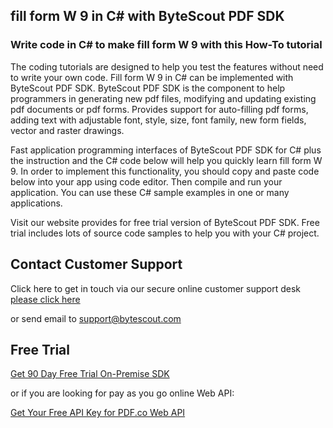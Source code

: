 ## fill form W 9 in C# with ByteScout PDF SDK

### Write code in C# to make fill form W 9 with this How-To tutorial

The coding tutorials are designed to help you test the features without need to write your own code. Fill form W 9 in C# can be implemented with ByteScout PDF SDK. ByteScout PDF SDK is the component to help programmers in generating new pdf files, modifying and updating existing pdf documents or pdf forms. Provides support for auto-filling pdf forms, adding text with adjustable font, style, size, font family, new form fields, vector and raster drawings.

Fast application programming interfaces of ByteScout PDF SDK for C# plus the instruction and the C# code below will help you quickly learn fill form W 9. In order to implement this functionality, you should copy and paste code below into your app using code editor. Then compile and run your application. You can use these C# sample examples in one or many applications.

Visit our website provides for free trial version of ByteScout PDF SDK. Free trial includes lots of source code samples to help you with your C# project.

## Contact Customer Support

Click here to get in touch via our secure online customer support desk [please click here](https://bytescout.zendesk.com/hc/en-us/requests/new?subject=ByteScout%20PDF%20SDK%20Question)

or send email to [support@bytescout.com](mailto:support@bytescout.com?subject=ByteScout%20PDF%20SDK%20Question) 

## Free Trial

[Get 90 Day Free Trial On-Premise SDK](https://bytescout.com/download/web-installer?utm_source=github-readme)

or if you are looking for pay as you go online Web API:

[Get Your Free API Key for PDF.co Web API](https://pdf.co/documentation/api?utm_source=github-readme)